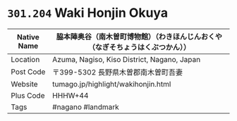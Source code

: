# `301.204` Waki Honjin Okuya

| Native Name | 脇本陣奥谷（南木曽町博物館）（わきほんじんおくや（なぎそちょうはくぶつかん）） |
|-------------|--------------------------------------------------------------------------------|
| Location    | Azuma, Nagiso, Kiso District, Nagano, Japan                                    |
| Post Code   | 〒399-5302 長野県木曽郡南木曽町吾妻                                            |
| Website     | tumago.jp/highlight/wakihonjin.html                                            |
| Plus Code   | HHHW+44                                                                        |
| Tags        | #nagano #landmark                                                              |
